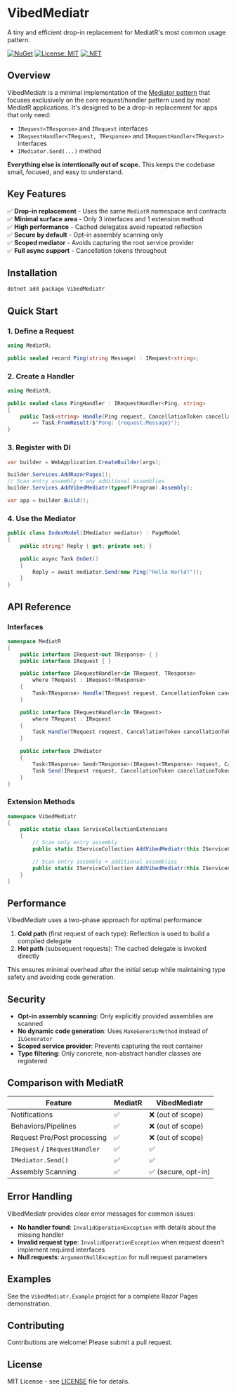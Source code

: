 # VibedMediatr

A tiny and efficient drop-in replacement for MediatR's most common usage pattern.

[![NuGet](https://img.shields.io/nuget/v/VibedMediatr.svg)](https://www.nuget.org/packages/VibedMediatr/)
[![License: MIT](https://img.shields.io/badge/License-MIT-yellow.svg)](https://opensource.org/licenses/MIT)
[![.NET](https://img.shields.io/badge/.NET-9.0-blue.svg)](https://dotnet.microsoft.com/)

## Overview

VibedMediatr is a minimal implementation of the [Mediator pattern](https://en.wikipedia.org/wiki/Mediator_pattern) that focuses exclusively on the core request/handler pattern used by most MediatR applications. It's designed to be a drop-in replacement for apps that only need:

- `IRequest<TResponse>` and `IRequest` interfaces
- `IRequestHandler<TRequest, TResponse>` and `IRequestHandler<TRequest>` interfaces
- `IMediator.Send(...)` method

**Everything else is intentionally out of scope.** This keeps the codebase small, focused, and easy to understand.

## Key Features

✅ **Drop-in replacement** - Uses the same `MediatR` namespace and contracts  
✅ **Minimal surface area** - Only 3 interfaces and 1 extension method  
✅ **High performance** - Cached delegates avoid repeated reflection  
✅ **Secure by default** - Opt-in assembly scanning only  
✅ **Scoped mediator** - Avoids capturing the root service provider  
✅ **Full async support** - Cancellation tokens throughout  

## Installation

```bash
dotnet add package VibedMediatr
```

## Quick Start

### 1. Define a Request

```csharp
using MediatR;

public sealed record Ping(string Message) : IRequest<string>;
```

### 2. Create a Handler

```csharp
using MediatR;

public sealed class PingHandler : IRequestHandler<Ping, string>
{
    public Task<string> Handle(Ping request, CancellationToken cancellationToken)
        => Task.FromResult($"Pong: {request.Message}");
}
```

### 3. Register with DI

```csharp
var builder = WebApplication.CreateBuilder(args);

builder.Services.AddRazorPages();
// Scan entry assembly + any additional assemblies
builder.Services.AddVibedMediatr(typeof(Program).Assembly);

var app = builder.Build();
```

### 4. Use the Mediator

```csharp
public class IndexModel(IMediator mediator) : PageModel
{
    public string? Reply { get; private set; }

    public async Task OnGet()
    {
        Reply = await mediator.Send(new Ping("Hello World!"));
    }
}
```

## API Reference

### Interfaces

```csharp
namespace MediatR
{
    public interface IRequest<out TResponse> { }
    public interface IRequest { }

    public interface IRequestHandler<in TRequest, TResponse>
        where TRequest : IRequest<TResponse>
    {
        Task<TResponse> Handle(TRequest request, CancellationToken cancellationToken);
    }

    public interface IRequestHandler<in TRequest>
        where TRequest : IRequest
    {
        Task Handle(TRequest request, CancellationToken cancellationToken);
    }

    public interface IMediator
    {
        Task<TResponse> Send<TResponse>(IRequest<TResponse> request, CancellationToken cancellationToken = default);
        Task Send(IRequest request, CancellationToken cancellationToken = default);
    }
}
```

### Extension Methods

```csharp
namespace VibedMediatr
{
    public static class ServiceCollectionExtensions
    {
        // Scan only entry assembly
        public static IServiceCollection AddVibedMediatr(this IServiceCollection services);

        // Scan entry assembly + additional assemblies
        public static IServiceCollection AddVibedMediatr(this IServiceCollection services, params Assembly[] additionalAssemblies);
    }
}
```

## Performance

VibedMediatr uses a two-phase approach for optimal performance:

1. **Cold path** (first request of each type): Reflection is used to build a compiled delegate
2. **Hot path** (subsequent requests): The cached delegate is invoked directly

This ensures minimal overhead after the initial setup while maintaining type safety and avoiding code generation.

## Security

- **Opt-in assembly scanning**: Only explicitly provided assemblies are scanned
- **No dynamic code generation**: Uses `MakeGenericMethod` instead of `ILGenerator`
- **Scoped service provider**: Prevents capturing the root container
- **Type filtering**: Only concrete, non-abstract handler classes are registered

## Comparison with MediatR

| Feature | MediatR | VibedMediatr |
|---------|---------|--------------|
| Notifications | ✅ | ❌ (out of scope) |
| Behaviors/Pipelines | ✅ | ❌ (out of scope) |
| Request Pre/Post processing | ✅ | ❌ (out of scope) |
| `IRequest` / `IRequestHandler` | ✅ | ✅ |
| `IMediator.Send()` | ✅ | ✅ |
| Assembly Scanning | ✅ | ✅ (secure, opt-in) |

## Error Handling

VibedMediatr provides clear error messages for common issues:

- **No handler found**: `InvalidOperationException` with details about the missing handler
- **Invalid request type**: `InvalidOperationException` when request doesn't implement required interfaces
- **Null requests**: `ArgumentNullException` for null request parameters

## Examples

See the `VibedMediatr.Example` project for a complete Razor Pages demonstration.

## Contributing

Contributions are welcome! Please submit a pull request.

## License

MIT License - see [LICENSE](LICENSE) file for details.

